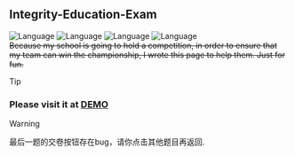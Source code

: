 ## Integrity-Education-Exam 
![Language](https://img.shields.io/badge/HTML-red) ![Language](https://img.shields.io/badge/CSS-blueviolet) ![Language](https://img.shields.io/badge/JavaScript-yellow) ![Language](https://img.shields.io/badge/Version-1.0.0-1) <br>
~~Because my school is going to hold a competition, in order to ensure that my team can win the championship, I wrote this page to help them. Just for fun.~~

> [!TIP]
> ### **Please visit it at [DEMO](https://aionfatedio.github.io/Integrity-Education-Exam/)**

> [!WARNING]
> 最后一题的交卷按钮存在bug，请你点击其他题目再返回.




